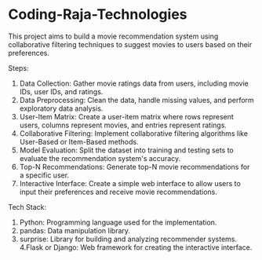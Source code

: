 # Coding-Raja-Technologies
This project aims to build a movie recommendation system using collaborative filtering techniques to suggest movies to users based on their preferences.

Steps:

1. Data Collection: Gather movie ratings data from users, including movie IDs, user IDs, and ratings.
2. Data Preprocessing: Clean the data, handle missing values, and perform exploratory data analysis.
3. User-Item Matrix: Create a user-item matrix where rows represent users, columns represent movies, and entries represent ratings.
4. Collaborative Filtering: Implement collaborative filtering algorithms like User-Based or Item-Based methods.
5. Model Evaluation: Split the dataset into training and testing sets to evaluate the recommendation system's accuracy.
6. Top-N Recommendations: Generate top-N movie recommendations for a specific user.
7. Interactive Interface: Create a simple web interface to allow users to input their preferences and receive movie recommendations.


Tech Stack:

1. Python: Programming language used for the implementation.
2. pandas: Data manipulation library.
3. surprise: Library for building and analyzing recommender systems.
4.Flask or Django: Web framework for creating the interactive interface.
